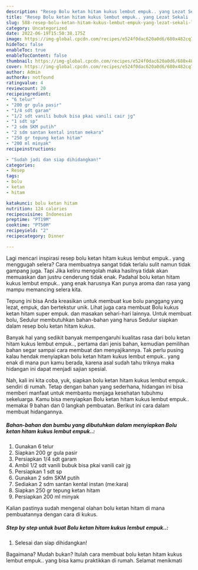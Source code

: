 ```yaml
---
description: "Resep Bolu ketan hitam kukus lembut empuk.. yang Lezat Sekali , Lezat Sekali"
title: "Resep Bolu ketan hitam kukus lembut empuk.. yang Lezat Sekali , Lezat Sekali"
slug: 588-resep-bolu-ketan-hitam-kukus-lembut-empuk-yang-lezat-sekali-lezat-sekali
category: Uncategorized
date: 2022-06-19T15:50:38.175Z
image: https://img-global.cpcdn.com/recipes/e524f0dac620a0d6/680x482cq70/bolu-ketan-hitam-kukus-lembut-empuk-foto-resep-utama.jpg
hideToc: false
enableToc: true
enableTocContent: false
thumbnail: https://img-global.cpcdn.com/recipes/e524f0dac620a0d6/680x482cq70/bolu-ketan-hitam-kukus-lembut-empuk-foto-resep-utama.jpg
cover: https://img-global.cpcdn.com/recipes/e524f0dac620a0d6/680x482cq70/bolu-ketan-hitam-kukus-lembut-empuk-foto-resep-utama.jpg
author: Admin
authorAv: notfound
ratingvalue: 4
reviewcount: 20
recipeingredient:
- "6 telur"
- "200 gr gula pasir"
- "1/4 sdt garam"
- "1/2 sdt vanili bubuk bisa pkai vanili cair jg"
- "1 sdt sp"
- "2 sdm SKM putih"
- "2 sdm santan kental instan mekara"
- "250 gr tepung ketan hitam"
- "200 ml minyak"
recipeinstructions:

- "Sudah jadi dan siap dihidangkan!"
categories:
- Resep
tags:
- bolu
- ketan
- hitam

katakunci: bolu ketan hitam 
nutrition: 124 calories
recipecuisine: Indonesian
preptime: "PT19M"
cooktime: "PT50M"
recipeyield: "2"
recipecategory: Dinner

---
```



Lagi mencari inspirasi resep bolu ketan hitam kukus lembut empuk.. yang menggugah selera? Cara membuatnya sangat tidak terlalu sulit namun tidak gampang juga. Tapi Jika keliru mengolah maka hasilnya tidak akan memuaskan dan justru cenderung tidak enak. Padahal bolu ketan hitam kukus lembut empuk.. yang enak harusnya Kan punya aroma dan rasa yang mampu memancing selera kita.


Tepung ini bisa Anda kreasikan untuk membuat kue bolu panggang yang lezat, empuk, dan bertekstur unik. Lihat juga cara membuat Bolu kukus ketan hitam super empuk. dan masakan sehari-hari lainnya. Untuk membuat bolu, Sedulur membutuhkan bahan-bahan yang harus Sedulur siapkan dalam resep bolu ketan hitam kukus.

Banyak hal yang sedikit banyak mempengaruhi kualitas rasa dari bolu ketan hitam kukus lembut empuk.., pertama dari jenis bahan, kemudian pemilihan bahan segar sampai cara membuat dan menyajikannya. Tak perlu pusing kalau hendak menyiapkan bolu ketan hitam kukus lembut empuk.. yang enak di mana pun kamu berada, karena asal sudah tahu triknya maka hidangan ini dapat menjadi sajian spesial.


Nah, kali ini kita coba, yuk, siapkan bolu ketan hitam kukus lembut empuk.. sendiri di rumah. Tetap dengan bahan yang sederhana, hidangan ini bisa memberi manfaat untuk membantu menjaga kesehatan tubuhmu sekeluarga. Kamu bisa menyiapkan Bolu ketan hitam kukus lembut empuk.. memakai 9 bahan dan 0 langkah pembuatan. Berikut ini cara dalam membuat hidangannya.

<!--inarticleads1-->

##### Bahan-bahan dan bumbu yang dibutuhkan dalam menyiapkan Bolu ketan hitam kukus lembut empuk..:

1. Gunakan 6 telur
1. Siapkan 200 gr gula pasir
1. Persiapkan 1/4 sdt garam
1. Ambil 1/2 sdt vanili bubuk bisa pkai vanili cair jg
1. Persiapkan 1 sdt sp
1. Gunakan 2 sdm SKM putih
1. Sediakan 2 sdm santan kental instan (me:kara)
1. Siapkan 250 gr tepung ketan hitam
1. Persiapkan 200 ml minyak


Kalian pastinya sudah mengenal olahan bolu ketan hitam di mana pembuatannya dengan cara di kukus. 

<!--inarticleads2-->

##### Step by step untuk buat Bolu ketan hitam kukus lembut empuk..:


1. Selesai dan siap dihidangkan!



Bagaimana? Mudah bukan? Itulah cara membuat bolu ketan hitam kukus lembut empuk.. yang bisa kamu praktikkan di rumah. Selamat menikmati
